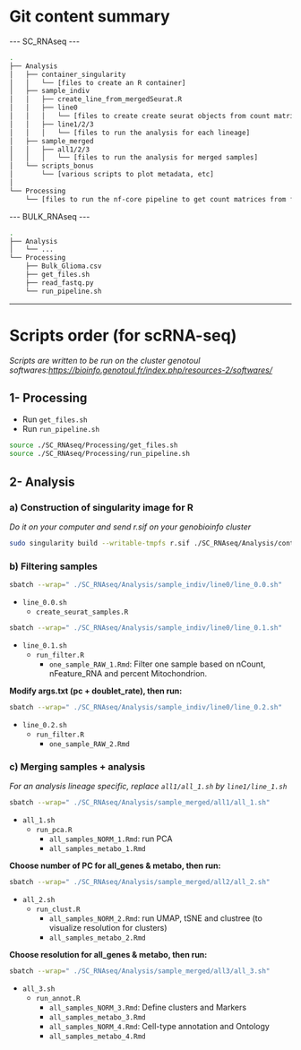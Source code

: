 # Git content summary

--- SC_RNAseq ---
``` bash
.
├── Analysis
│   ├── container_singularity
│   │   └── [files to create an R container]
│   ├── sample_indiv
│   │   ├── create_line_from_mergedSeurat.R
│   │   ├── line0
│   │   │   └── [files to create create seurat objects from count matrix + Filtering]
│   │   ├── line1/2/3
│   │   │   └── [files to run the analysis for each lineage]
│   ├── sample_merged
│   │   ├── all1/2/3
│   │   │   └── [files to run the analysis for merged samples]
│   └── scripts_bonus
│       └── [various scripts to plot metadata, etc]
│   
└── Processing
    └── [files to run the nf-core pipeline to get count matrices from fastq files]
```  

--- BULK_RNAseq ---
``` bash
.
├── Analysis
│   └── ... 
└── Processing
    ├── Bulk_Glioma.csv
    ├── get_files.sh
    ├── read_fastq.py
    └── run_pipeline.sh
```
------------------------------------------------------------------------
# Scripts order (for scRNA-seq)

*Scripts are written to be run on the cluster genotoul*
*softwares:https://bioinfo.genotoul.fr/index.php/resources-2/softwares/*

## 1- Processing

-   Run `get_files.sh`
-   Run `run_pipeline.sh`

``` bash
source ./SC_RNAseq/Processing/get_files.sh
source ./SC_RNAseq/Processing/run_pipeline.sh
```

## 2- Analysis

### a) Construction of singularity image for R
*Do it on your computer and send r.sif on your genobioinfo cluster*

``` bash
sudo singularity build --writable-tmpfs r.sif ./SC_RNAseq/Analysis/container_singularity/singularity-r.def
```

### b) Filtering samples
``` bash
sbatch --wrap=" ./SC_RNAseq/Analysis/sample_indiv/line0/line_0.0.sh"
```
-   `line_0.0.sh` 
    -   `create_seurat_samples.R`

``` bash
sbatch --wrap=" ./SC_RNAseq/Analysis/sample_indiv/line0/line_0.1.sh"
```
-   `line_0.1.sh` 
    -   `run_filter.R`
        -   `one_sample_RAW_1.Rmd`: Filter one sample based on nCount, nFeature_RNA and percent Mitochondrion.

**Modify args.txt (pc + doublet_rate), then run:**

``` bash
sbatch --wrap=" ./SC_RNAseq/Analysis/sample_indiv/line0/line_0.2.sh"
```
-   `line_0.2.sh` 
    -   `run_filter.R`
        -   `one_sample_RAW_2.Rmd`

### c) Merging samples + analysis
*For an analysis lineage specific, replace `all1/all_1.sh` by `line1/line_1.sh`*

``` bash
sbatch --wrap=" ./SC_RNAseq/Analysis/sample_merged/all1/all_1.sh"
```
-   `all_1.sh` 
    -   `run_pca.R`
        -   `all_samples_NORM_1.Rmd`: run PCA
        -   `all_samples_metabo_1.Rmd`

**Choose number of PC for all_genes & metabo, then run:**

``` bash
sbatch --wrap=" ./SC_RNAseq/Analysis/sample_merged/all2/all_2.sh"
```
-   `all_2.sh` 
    -   `run_clust.R`
        -   `all_samples_NORM_2.Rmd`: run UMAP, tSNE and clustree (to visualize resolution for clusters)
        -   `all_samples_metabo_2.Rmd`

**Choose resolution for all_genes & metabo, then run:**

``` bash
sbatch --wrap=" ./SC_RNAseq/Analysis/sample_merged/all3/all_3.sh"
```
-   `all_3.sh` 
    -   `run_annot.R`
        -   `all_samples_NORM_3.Rmd`: Define clusters and Markers
        -   `all_samples_metabo_3.Rmd`
        -   `all_samples_NORM_4.Rmd`: Cell-type annotation and Ontology
        -   `all_samples_metabo_4.Rmd`

